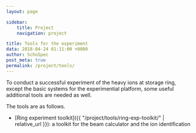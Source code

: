 ```yaml
---
layout: page

sidebar:
    title: Project
    navigation: project

title: Tools for the experiment
data: 2018-04-24 01:11:00 +0800
author: SchoSpec
post_meta: true
permalink: /project/tools/
---
```


To conduct a successful experiment of the heavy ions at storage ring, except the basic systems for the experimential platform, some useful additional tools are needed as well. 

The tools are as follows.

* [Ring experiment toolkit]({{ "/project/tools/ring-exp-toolkit/" | relative_url }}): a toolkit for the beam calculator and the ion identification

